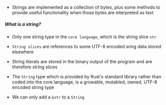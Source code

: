 - Strings are implemented as a collection of bytes, plus some methods to provide useful functionality when those bytes are interpreted as text

##### What is a string?

- Only one string type in the `core language`, which is the string slice `str`
- `String slices` are references to some UTF-8 encoded sring data stored elsewhere
- String literals are stored in the binary output of the program and are therefore string slices

- The `String` type which is provided by Rust's standard library rather than coded into the core language, is a growable, mutabled, owned, UTF-8 encoded string type

- We can only add a `&str` to a `String`